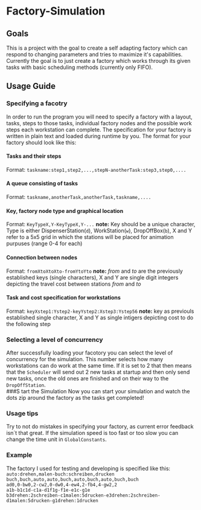 # Factory-Simulation
## Goals
This is a project with the goal to create a self adapting factory which can respond to changing parameters and tries to maximize it's capabilities.
Currently the goal is to just create a factory which works through its given tasks with basic scheduling methods (currently only FIFO).
## Usage Guide
### Specifying a facotry
In order to run the program you will need to specify a factory with a layout, tasks, steps to those tasks, individual factory nodes and the possible work steps each workstation can complete.
The specification for your factory is written in plain text and loaded during runtime by you.
The format for your factory should look like this:
#### Tasks and their steps
Format: `taskname:step1,step2,...,stepN-anotherTask:step3,step0,....`
#### A queue consisting of tasks
Format: `taskname,anotherTask,anotherTask,taskname,....`
#### Key, factory node type and graphical location
Format: `KeyTypeX,Y-KeyTypeX,Y-...`  **note:** Key should be a unique character, Type is either DispenserStation(`d`), WorkStation(`w`), DropOffBox(`b`), X and Y refer to a 5x5 grid in which the stations will be placed for animation purpuses (range 0-4 for each)
#### Connection between nodes
Format: `fromXtoXtoXto-fromYtoYto`  **note:** *from* and *to* are the previously established keys (single characters), X and Y are single digit integers depicting the travel cost between stations *from* and *to*
#### Task and cost specification for workstations
Format: `keyXstep1:Ystep2-keyYstep2:Xstep3:Ystep56` **note:** key as previouls established single character, X and Y as single intigers depicting cost to do the following step
### Selecting a level of concurrency
After successfully loading your facotory you can select the level of concurrency for the simulation. This number selects how many workstations can do work at the same time. If it is set to 2 that then means that the `Scheduler` will send out 2 new tasks at startup and then only send new tasks, once the old ones are finished and on their way to the `DropOffStation`.  
###S tart the Simulation
Now you can start your simulation and watch the dots zip around the factory as the tasks get completed! 
### Usage tips
Try to not do mistakes in specifying your factory, as current error feedback isn´t that great.
If the simulation speed is too fast or too slow you can change the time unit in `GlobalConstants`.
### Example
The factory I used for testing and developing is specified like this:\
`auto:drehen,malen-buch:schreiben,drucken`\
`buch,buch,auto,auto,buch,auto,buch,auto,buch,buch`\
`ad0,0-bw0,2-cw2,0-dw0,4-ew4,2-fb4,4-gw2,2`\
`a1b-b1c1d-c1a-d1f1g-f1e-e1c-g1e`\
`b3drehen:2schreiben-c1malen:5drucken-e3drehen:2schreiben-d1malen:5drucken-g1drehen:1drucken`
